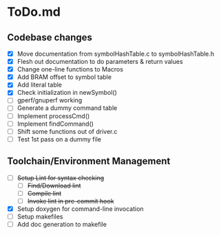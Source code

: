 # ToDo.md

## Codebase changes
  - [x] Move documentation from symbolHashTable.c to symbolHashTable.h
  - [x] Flesh out documentation to do parameters & return values
  - [x] Change one-line functions to Macros
  - [x] Add BRAM offset to symbol table
  - [x] Add literal table
  - [x] Check initialization in newSymbol()
  - [ ] gperf/gnuperf working
  - [ ] Generate a dummy command table
  - [ ] Implement processCmd()
  - [ ] Implement findCommand()
  - [ ] Shift some functions out of driver.c
  - [ ] Test 1st pass on a dummy file

## Toolchain/Environment Management
  - [ ] ~~Setup Lint for syntax checking~~
    - [ ] ~~Find/Download lint~~
	- [ ] ~~Compile lint~~
	- [ ] ~~Invoke lint in pre-commit hook~~
  - [x] Setup doxygen for command-line invocation
  - [ ] Setup makefiles
  - [ ] Add doc generation to makefile
